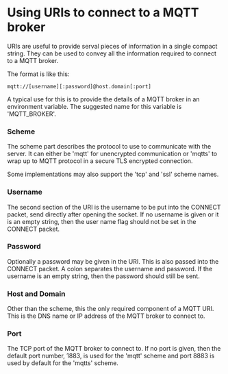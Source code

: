 Using URIs to connect to a MQTT broker
======================================

URIs are useful to provide serval pieces of information in a single compact string. They can be used to convey all the information required to connect to a MQTT broker.

The format is like this:

    mqtt://[username][:password]@host.domain[:port]

A typical use for this is to provide the details of a MQTT broker in an environment variable. The suggested name for this variable is 'MQTT_BROKER'.

### Scheme
The scheme part describes the protocol to use to communicate with the server. It can either be 'mqtt' for unencrypted communication or 'mqtts' to wrap up to MQTT protocol in a secure TLS encrypted connection.

Some implementations may also support the 'tcp' and 'ssl' scheme names.

### Username
The second section of the URI is the username to be put into the CONNECT packet, send directly after opening the socket. If no username is given or it is an empty string, then the user name flag should not be set in the CONNECT packet.

### Password
Optionally a password may be given in the URI. This is also passed into the CONNECT packet. A colon separates the username and password. If the username is an empty string, then the password should still be sent.

### Host and Domain
Other than the scheme, this the only required component of a MQTT URI. This is the DNS name or IP address of the MQTT broker to connect to.

### Port
The TCP port of the MQTT broker to connect to. If no port is given, then the default port number, 1883, is used for the 'mqtt' scheme and port 8883 is used by default for the 'mqtts' scheme.

